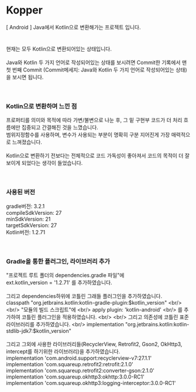 # Kopper
[ Android ] Java에서 Kotlin으로 변환해가는 프로젝트 입니다.

#

 현재는 모두 Kotlin으로 변환되어있는 상태입니다. <br/>
 <br/>
 Java와 Kotlin 두 가지 언어로 작성되어있는 상태를 보시려면 Commit한 기록에서 맨 첫 번째 Commit (Commit메세지: Java와 Kotlin 두 가지 언어로 작성되어있는 상태)을 보시면 됩니다. <br/>
<br/>
<br/>
### Kotlin으로 변환하며 느낀 점

 프로퍼티를 의미와 목적에 따라 가변/불변으로 나눈 후, 그 밑 구현부 코드가 더 처리 흐름에만 집중되고 간결해진 것을 느꼈습니다. <br/>
범위지정함수를 사용하며, 변수가 사용되는 부분이 명확히 구분 지어진게 가장 매력적으로 느껴졌습니다. <br/>
<br/>
 Kotlin으로 변환하기 전보다는 전체적으로 코드 가독성이 좋아져서 코드의 목적이 더 잘 보이게 되었다는 생각이 들었습니다. <br/>
<br/>
<br/>
### 사용된 버전

gradle버전: 3.2.1 <br/>
compileSdkVersion: 27 <br/>
minSdkVersion: 21 <br/>
targetSdkVersion: 27 <br/>
Kotlin버전: 1.2.71 <br/>
<br/>
<br/>
### Gradle을 통한 플러그인, 라이브러리 추가

"프로젝트 루트 폴더의 dependencies.gradle 파일"에 <br/>
ext.kotlin_version = '1.2.71' 를 추가하였습니다. <br/>
<br/>
그리고 dependencies하위에 코틀린 그래들 플러그인을 추가하였습니다. <br/>
classpath "org.jetbrains.kotlin:kotlin-gradle-plugin:$kotlin_version" <br/>
<br/>
"모듈의 빌드 스크립트"에 <br/>
apply plugin: 'kotlin-android' <br/>
를 추가하여 코틀린 플러그인을 적용하였습니다. <br/>
<br/>
그리고 의존성에 코틀린 표준 라이브러리를 추가하였습니다. <br/>
implementation "org.jetbrains.kotlin:kotlin-stdlib-jdk7:$kotlin_version" <br/>
<br/>
그리고 그외에 사용한 라이브러리들(RecyclerView, Retrofit2, Gson2, OkHttp3, intercept를 하기위한 라이브러리)을 추가하였습니다. <br/>
implementation 'com.android.support:recyclerview-v7:27.1.1' <br/>
implementation 'com.squareup.retrofit2:retrofit:2.1.0' <br/>
implementation 'com.squareup.retrofit2:converter-gson:2.1.0' <br/>
implementation 'com.squareup.okhttp3:okhttp:3.0.0-RC1' <br/>
implementation 'com.squareup.okhttp3:logging-interceptor:3.0.0-RC1' <br/>
<br/>
<br/>
